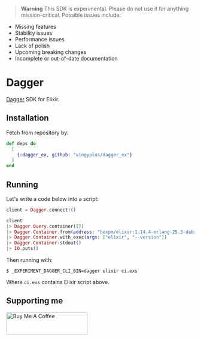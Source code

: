 > **Warning** This SDK is experimental. Please do not use it for anything
> mission-critical. Possible issues include:

- Missing features
- Stability issues
- Performance issues
- Lack of polish
- Upcoming breaking changes
- Incomplete or out-of-date documentation

# Dagger

[Dagger](dagger.io) SDK for Elixir.

## Installation

Fetch from repository by:

```elixir
def deps do
  [
    {:dagger_ex, github: "wingyplus/dagger_ex"}
  ]
end
```

## Running

Let's write a code below into a script:

```elixir
client = Dagger.connect!()

client
|> Dagger.Query.container([])
|> Dagger.Container.from(address: "hexpm/elixir:1.14.4-erlang-25.3-debian-buster-20230227-slim")
|> Dagger.Container.with_exec(args: ["elixir", "--version"])
|> Dagger.Container.stdout()
|> IO.puts()
```

Then running with:

```shell
$ _EXPERIMENT_DAGGER_CLI_BIN=dagger elixir ci.exs
```

Where `ci.exs` contains Elixir script above.

## Supporting me

<a href="https://www.buymeacoffee.com/wingyplus" target="_blank"><img src="https://cdn.buymeacoffee.com/buttons/v2/default-yellow.png" alt="Buy Me A Coffee" style="height: 60px !important;width: 217px !important;" ></a>
